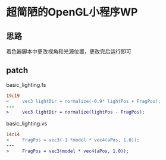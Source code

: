 # 超简陋的OpenGL小程序WP

## 思路

着色器脚本中更改视角和光源位置，更改完后运行即可

## patch

basic_lighting.fs
```diff
19c19
<     vec3 lightDir = normalize(-0.9* lightPos + FragPos);
---
>     vec3 lightDir = normalize(lightPos - FragPos);
```

basic_lighting.vs
```diff
14c14
<     FragPos = vec3(-1 *model * vec4(aPos, 1.0));
---
>     FragPos = vec3(model * vec4(aPos, 1.0));
```
